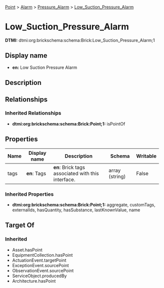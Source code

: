 [Point](../../Point.md) > [Alarm](../Alarm.md) > [Pressure_Alarm](Pressure_Alarm.md) > [Low_Suction_Pressure_Alarm](.)
# Low_Suction_Pressure_Alarm
**DTMI:** dtmi:org:brickschema:schema:Brick:Low_Suction_Pressure_Alarm;1
## Display name
- **en:** Low Suction Pressure Alarm
## Description
## Relationships
### Inherited Relationships
* **dtmi:org:brickschema:schema:Brick:Point;1:** isPointOf
## Properties
|Name|Display name|Description|Schema|Writable|
|-|-|-|-|-|
|tags|**en**: Tags|**en**: Brick tags associated with this interface.|array (string)|False|
### Inherited Properties
* **dtmi:org:brickschema:schema:Brick:Point;1:** aggregate, customTags, externalIds, hasQuantity, hasSubstance, lastKnownValue, name
## Target Of
### Inherited
* Asset.hasPoint
* EquipmentCollection.hasPoint
* ActuationEvent.targetPoint
* ExceptionEvent.sourcePoint
* ObservationEvent.sourcePoint
* ServiceObject.producedBy
* Architecture.hasPoint
